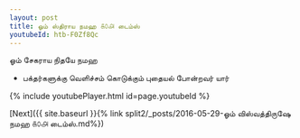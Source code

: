 ```yaml
---
layout: post
title: ஓம் ஸ்திராய நமஹ ௧௦௮ டைம்ஸ்
youtubeId: htb-F0Zf8Qc
---
```

 
 
 ஓம் சேகராய நிதயே நமஹ  
 
 -  பக்தர்களுக்கு வெளிச்சம் கொடுக்கும் புதையல் போன்றவர் யார் 
 
  
 
  
 
 
 
 
 
 


{% include youtubePlayer.html id=page.youtubeId %}
 
[Next]({{ site.baseurl }}{% link  split2/_posts/2016-05-29-ஓம் விஸ்வத்திருஷே நமஹ ௧௦௮ டைம்ஸ்.md%})
 
